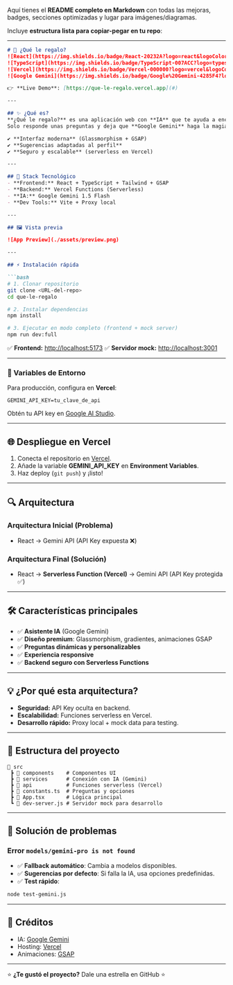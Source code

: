 Aquí tienes el **README completo en Markdown** con todas las mejoras, badges, secciones optimizadas y lugar para imágenes/diagramas.

Incluye **estructura lista para copiar-pegar en tu repo**:

---

````markdown
# 🎁 ¿Qué le regalo?
![React](https://img.shields.io/badge/React-20232A?logo=react&logoColor=61DAFB)
![TypeScript](https://img.shields.io/badge/TypeScript-007ACC?logo=typescript&logoColor=white)
![Vercel](https://img.shields.io/badge/Vercel-000000?logo=vercel&logoColor=white)
![Google Gemini](https://img.shields.io/badge/Google%20Gemini-4285F4?logo=google&logoColor=white)

👉 **Live Demo**: [https://que-le-regalo.vercel.app](#)

---

## ✨ ¿Qué es?
**¿Qué le regalo?** es una aplicación web con **IA** que te ayuda a encontrar el regalo perfecto para cualquier ocasión.  
Solo responde unas preguntas y deja que **Google Gemini** haga la magia.  

✔ **Interfaz moderna** (Glassmorphism + GSAP)  
✔ **Sugerencias adaptadas al perfil**  
✔ **Seguro y escalable** (serverless en Vercel)  

---

## 🚀 Stack Tecnológico
- **Frontend:** React + TypeScript + Tailwind + GSAP
- **Backend:** Vercel Functions (Serverless)
- **IA:** Google Gemini 1.5 Flash
- **Dev Tools:** Vite + Proxy local

---

## 🖼 Vista previa

![App Preview](./assets/preview.png)

---

## ⚡ Instalación rápida

```bash
# 1. Clonar repositorio
git clone <URL-del-repo>
cd que-le-regalo

# 2. Instalar dependencias
npm install

# 3. Ejecutar en modo completo (frontend + mock server)
npm run dev:full
````

✅ **Frontend:** [http://localhost:5173](http://localhost:5173)
✅ **Servidor mock:** [http://localhost:3001](http://localhost:3001)

---

### 🔑 Variables de Entorno

Para producción, configura en **Vercel**:

```
GEMINI_API_KEY=tu_clave_de_api
```

Obtén tu API key en [Google AI Studio](https://aistudio.google.com/app/apikey).

---

## 🌐 Despliegue en Vercel

1. Conecta el repositorio en [Vercel](https://vercel.com/).
2. Añade la variable **GEMINI\_API\_KEY** en **Environment Variables**.
3. Haz deploy (`git push`) y ¡listo!

---

## 🔍 Arquitectura

### **Arquitectura Inicial (Problema)**

* React → Gemini API (API Key expuesta ❌)

### **Arquitectura Final (Solución)**

* React → **Serverless Function (Vercel)** → Gemini API (API Key protegida ✅)

---

## 🛠 Características principales

* ✅ **Asistente IA** (Google Gemini)
* ✅ **Diseño premium**: Glassmorphism, gradientes, animaciones GSAP
* ✅ **Preguntas dinámicas y personalizables**
* ✅ **Experiencia responsive**
* ✅ **Backend seguro con Serverless Functions**

---

## 💡 ¿Por qué esta arquitectura?

* **Seguridad:** API Key oculta en backend.
* **Escalabilidad:** Funciones serverless en Vercel.
* **Desarrollo rápido:** Proxy local + mock data para testing.

---

## 📄 Estructura del proyecto

```
📂 src
 ┣ 📂 components    # Componentes UI
 ┣ 📂 services      # Conexión con IA (Gemini)
 ┣ 📂 api           # Funciones serverless (Vercel)
 ┣ 📜 constants.ts  # Preguntas y opciones
 ┣ 📜 App.tsx       # Lógica principal
 ┗ 📜 dev-server.js # Servidor mock para desarrollo
```

---

## 🔧 Solución de problemas

### Error `models/gemini-pro is not found`

* ✅ **Fallback automático**: Cambia a modelos disponibles.
* ✅ **Sugerencias por defecto**: Si falla la IA, usa opciones predefinidas.
* ✅ **Test rápido**:

```bash
node test-gemini.js
```

---

## 🙌 Créditos

* IA: [Google Gemini](https://aistudio.google.com/)
* Hosting: [Vercel](https://vercel.com/)
* Animaciones: [GSAP](https://gsap.com/)

---

⭐ **¿Te gustó el proyecto?** Dale una estrella en GitHub ⭐

